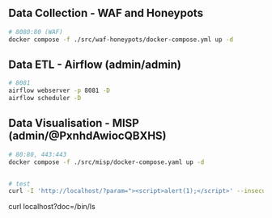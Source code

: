 
## Data Collection - WAF and Honeypots

```sh
# 8080:80 (WAF)
docker compose -f ./src/waf-honeypots/docker-compose.yml up -d
```

## Data ETL - Airflow (admin/admin)

```sh
# 8081
airflow webserver -p 8081 -D
airflow scheduler -D
```

## Data Visualisation - MISP (admin/@PxnhdAwiocQBXHS)

```sh
# 80:80, 443:443
docker compose -f ./src/misp/docker-compose.yaml up -d
```








```sh

# test
curl -I 'http://localhost/?param="><script>alert(1);</script>' --insecure
```
curl localhost?doc=/bin/ls
